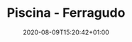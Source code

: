---
title: "Piscina - Ferragudo"
date: 2020-08-09T15:20:42+01:00

images: 
- img/servicos/cofragem/cofragem.jpeg
- img/servicos/cofragem/cofragem1.jpeg
- img/servicos/cofragem/cofragem2.jpeg
- img/servicos/cofragem/cofragem3.jpeg
- img/servicos/cofragem/cofragem4.jpeg
- img/servicos/cofragem/cofragem5.jpeg
- img/servicos/cofragem/cofragem6.jpeg
- img/servicos/cofragem/cofragem7.jpeg
- img/servicos/cofragem/cofragem8.jpeg
- img/servicos/cofragem/cofragem9.jpeg
- img/servicos/cofragem/cofragem10.jpeg

date_to_show: "Junho 2019"
text: "You can write here details about this work."

draft: false
---